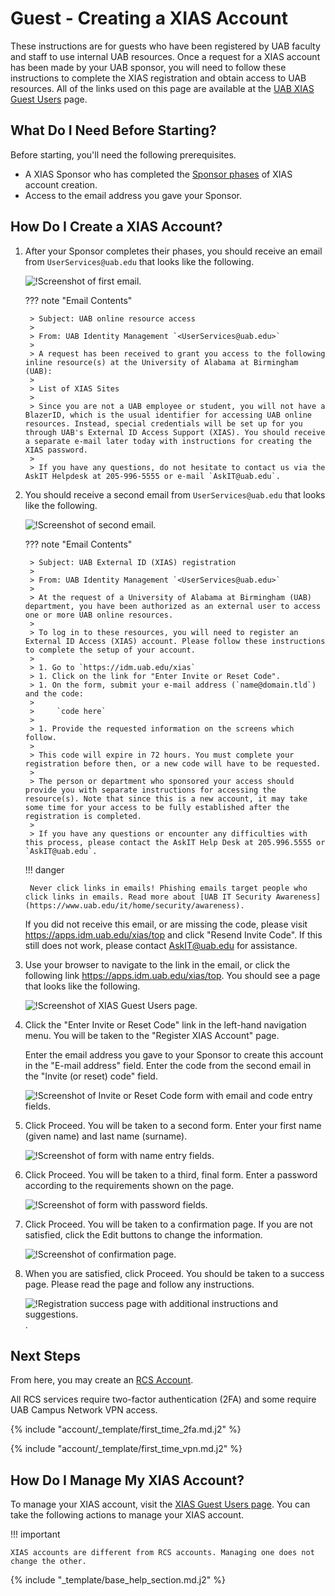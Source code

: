 # Guest - Creating a XIAS Account

These instructions are for guests who have been registered by UAB faculty and staff to use internal UAB resources. Once a request for a XIAS account has been made by your UAB sponsor, you will need to follow these instructions to complete the XIAS registration and obtain access to UAB resources. All of the links used on this page are available at the [UAB XIAS Guest Users](https://apps.idm.uab.edu/xias/top) page.

## What Do I Need Before Starting?

Before starting, you'll need the following prerequisites.

- A XIAS Sponsor who has completed the [Sponsor phases](./index.md) of XIAS account creation.
- Access to the email address you gave your Sponsor.

## How Do I Create a XIAS Account?

1. After your Sponsor completes their phases, you should receive an email from `UserServices@uab.edu` that looks like the following.

    ![!Screenshot of first email.](_img/xias_guest_001.png)

    <!-- markdownlint-disable MD046 -->
    ??? note "Email Contents"

        > Subject: UAB online resource access
        >
        > From: UAB Identity Management `<UserServices@uab.edu>`
        >
        > A request has been received to grant you access to the following inline resource(s) at the University of Alabama at Birmingham (UAB):
        >
        > List of XIAS Sites
        >
        > Since you are not a UAB employee or student, you will not have a BlazerID, which is the usual identifier for accessing UAB online resources. Instead, special credentials will be set up for you through UAB's External ID Access Support (XIAS). You should receive a separate e-mail later today with instructions for creating the XIAS password.
        >
        > If you have any questions, do not hesitate to contact us via the AskIT Helpdesk at 205-996-5555 or e-mail `AskIT@uab.edu`.
    <!-- markdownlint-enable MD046 -->

1. You should receive a second email from `UserServices@uab.edu` that looks like the following.

    ![!Screenshot of second email.](_img/xias_guest_002.png)

    <!-- markdownlint-disable MD046 -->
    ??? note "Email Contents"

        > Subject: UAB External ID (XIAS) registration
        >
        > From: UAB Identity Management `<UserServices@uab.edu>`
        >
        > At the request of a University of Alabama at Birmingham (UAB) department, you have been authorized as an external user to access one or more UAB online resources.
        >
        > To log in to these resources, you will need to register an External ID Access (XIAS) account. Please follow these instructions to complete the setup of your account.
        >
        > 1. Go to `https://idm.uab.edu/xias`
        > 1. Click on the link for "Enter Invite or Reset Code".
        > 1. On the form, submit your e-mail address (`name@domain.tld`) and the code:
        >
        >     `code here`
        >
        > 1. Provide the requested information on the screens which follow.
        >
        > This code will expire in 72 hours. You must complete your registration before then, or a new code will have to be requested.
        >
        > The person or department who sponsored your access should provide you with separate instructions for accessing the resource(s). Note that since this is a new account, it may take some time for your access to be fully established after the registration is completed.
        >
        > If you have any questions or encounter any difficulties with this process, please contact the AskIT Help Desk at 205.996.5555 or `AskIT@uab.edu`.
    <!-- markdownlint-enable MD046 -->

    <!-- markdownlint-disable MD046 -->
    !!! danger

        Never click links in emails! Phishing emails target people who click links in emails. Read more about [UAB IT Security Awareness](https://www.uab.edu/it/home/security/awareness).
    <!-- markdownlint-enable MD046 -->

    If you did not receive this email, or are missing the code, please visit <https://apps.idm.uab.edu/xias/top> and click "Resend Invite Code". If this still does not work, please contact <AskIT@uab.edu> for assistance.

1. Use your browser to navigate to the link in the email, or click the following link <https://apps.idm.uab.edu/xias/top>. You should see a page that looks like the following.

    ![!Screenshot of XIAS Guest Users page.](_img/xias_guest_003.png)

1. Click the "Enter Invite or Reset Code" link in the left-hand navigation menu. You will be taken to the "Register XIAS Account" page.

    Enter the email address you gave to your Sponsor to create this account in the "E-mail address" field. Enter the code from the second email in the "Invite (or reset) code" field.

    ![!Screenshot of Invite or Reset Code form with email and code entry fields.](_img/xias_guest_004.png)

1. Click Proceed. You will be taken to a second form. Enter your first name (given name) and last name (surname).

    ![!Screenshot of form with name entry fields.](_img/xias_guest_006.png)

1. Click Proceed. You will be taken to a third, final form. Enter a password according to the requirements shown on the page.

    ![!Screenshot of form with password fields.](_img/xias_guest_007.png)

1. Click Proceed. You will be taken to a confirmation page. If you are not satisfied, click the Edit buttons to change the information.

    ![!Screenshot of confirmation page.](_img/xias_guest_008.png)

1. When you are satisfied, click Proceed. You should be taken to a success page. Please read the page and follow any instructions.

    ![!Registration success page with additional instructions and suggestions.](_img/xias_guest_009.png).

## Next Steps

From here, you may create an [RCS Account](../rcs/index.md).

All RCS services require two-factor authentication (2FA) and some require UAB Campus Network VPN access.

{% include "account/_template/first_time_2fa.md.j2" %}

{% include "account/_template/first_time_vpn.md.j2" %}

## How Do I Manage My XIAS Account?

To manage your XIAS account, visit the [XIAS Guest Users page](https://apps.idm.uab.edu/xias/top). You can take the following actions to manage your XIAS account.

<!-- markdownlint-disable MD046 -->
!!! important

    XIAS accounts are different from RCS accounts. Managing one does not change the other.
<!-- markdownlint-enable MD046 -->

{% include "_template/base_help_section.md.j2" %}
